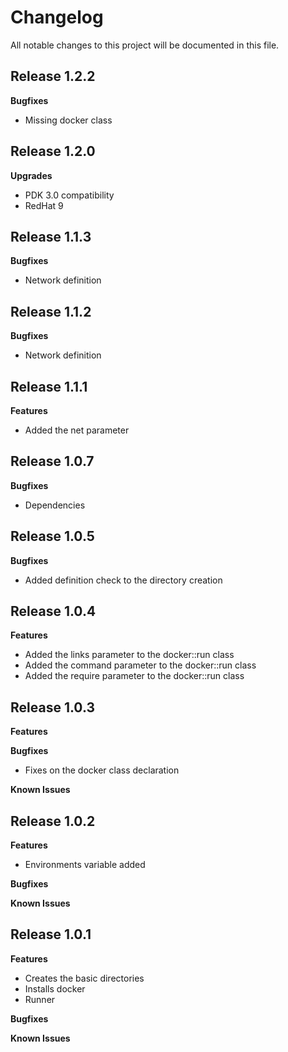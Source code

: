 # Changelog

All notable changes to this project will be documented in this file.

## Release 1.2.2

**Bugfixes**

* Missing docker class 

## Release 1.2.0

**Upgrades**

* PDK 3.0 compatibility
* RedHat 9

## Release 1.1.3

**Bugfixes**

* Network definition

## Release 1.1.2

**Bugfixes**

* Network definition

## Release 1.1.1

**Features**

* Added the net parameter


## Release 1.0.7

**Bugfixes**

* Dependencies

## Release 1.0.5

**Bugfixes**

* Added definition check to the directory creation

## Release 1.0.4

**Features**

* Added the links parameter to the docker::run class
* Added the command parameter to the docker::run class
* Added the require parameter to the docker::run class

## Release 1.0.3

**Features**

**Bugfixes**

* Fixes on the docker class declaration

**Known Issues**

## Release 1.0.2

**Features**

* Environments variable added

**Bugfixes**

**Known Issues**

## Release 1.0.1

**Features**

* Creates the basic directories
* Installs docker
* Runner

**Bugfixes**

**Known Issues**

